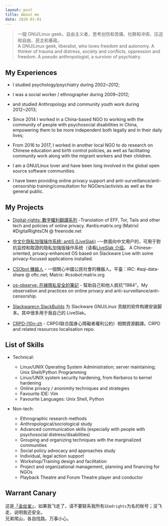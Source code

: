 ```yaml
---
layout: post
title: About me
date: 2020-01-01
---
```


<!-- 一個固執的強迫症人、一個愛思考愛探究的geek、一個熱愛自由自主的GNU/Linux-er、一個社會問題關注者。-->  
<!--和伪人类学人、前儿童心理学工作者、前社会工作者。 -->   
> 一個 GNU/Linux geek，自由主义者，思考创伤和苦痛、社群和冲突、压迫和自由、民主和暴政。   
A GNU/Linux geek, liberalist, who loves freedom and autonomy. A thinker of trauma and distress, society and conflicts, oppression and freedom. A pseudo anthropologist, a survivor of psychiatry.  


## My Experiences  
- I studied psychology/psychiatry during 2002~2012;   
- I was a social worker / ethnographer during 2009~2012;  
- and studied Anthropology and community youth work during 2012~2013;  
- Since 2014 I worked in a China-based NGO to working with the community of people with psychosocial disabilities in China, empowering them to be more independent both legally and in their daily lives;  
- From 2016 to 2017, I worked in another local NGO to do research on Chinese education and birth control policies, as well as facilitating community work along with the migrant workers and their children.   

- I am a GNU/Linux lover and have been long involved in the global open source software communities.  
- I have been providing online privacy support and anti-surveillance/anti-censorship training/consultation for NGOers/activists as well as the general public.  


## My Projects
- [Digital-rights: 數字權利翻譯系列](https://github.com/mdrights/Digital-rights) -Translation of EFF, Tor, Tails and other tech and policies of online privacy. #antis:matrix.org (Matrix)  #DigitalRightsCN @ freenode.net

- [中文化隐私加强操作系统: antiS (LiveSlak)](https://github.com/mdrights/LiveSlak) -一款面向中文用户的，可用于對抗监控和取證的隐私加強版操作系统（请看[LiveSlak 介绍](https://mdrights.github.io/os-observe/Liveslak-intro/)。 A Chinese-oriented, privacy-enhanced OS based on Slackware Live with some privacy-focused applications installed. 

- [CSObot 機器人](https://github.com/mdrights/CSObot) - 一個關心中國公民社會的機器人。平臺：IRC: #aqi-data-share @ oftc.net; Matrix: #csobot:matrix.org

- [os-observe: 在線隱私安全的筆記](https://mdrights.github.io/os-observe) - 幫助自己和他人抵抗“1984”。My observation and practices on online privacy and anti-surveillance/anti-censorship.

- [Slackwarecn SlackBuilds](https://github.com/slackwarecn-slackbuilds) 为 Slackware GNU/Linux 贡献的软件构建安装脚本。其中很多用于我自己的 LiveSlak。  

- [CRPD-l10n-zh](https://github.com/mdrights/CRPD-l10n-zh) - CRPD(联合国身心障礙者權利公約）相關資源翻譯。CRPD and related resources localisation repo.


<!-- 
## Other Interests
- Psychiatric survivor movement in China: [精神科倖存者運動在中國]({{ site.baseurl }}/beyond-psychiatry) - 兼[TCI-Asia 社區融合轉型聯盟](https://transformingcommunitiesforinclusion.wordpress.com/)翻譯跟進。 

- A collaborative platform for social policy participation in China: [mirror-CN: 鏡像拆那——公共政策參與平臺 ]({{ site.baseurl }}/mirror-CN)  
-->

## List of Skills
- Technical:  
	- Linux/UNIX Operating System Administration; server maintaining; Unix Shell/Python Programming 
	- Linux/UNIX system security hardening, from Kerberos to kernel hardening
	- Online privacy / anonimity techniques and strategies
	- Favourite IDE: Vim
	- Favourite Languages: Unix Shell, Python

- Non-tech:
	- Ethnographic research methods
	- Anthropological/sociological study
	- Advanced communication skills (especially with people with psychosocial distress/disabilities)
	- Grouping and organizing techniques with the marginalized communities
	- Social policy advocacy and approaches study
	- Individual, legal action support 
	- Workshop/Training design and facilitation
	- Project and organizational management, planning and financing for NGOs
	- Playback Theatre and Forum Theatre player and conductor


## Warrant Canary

这是[「金丝雀」](https://en.wikipedia.org/wiki/Warrant_canary)，如果我飞走了，请不要联系我所有以`mdrights`为名的帐号；没飞走，说明我还安全。  
兄弟爬山，各自找路。万事小心。

